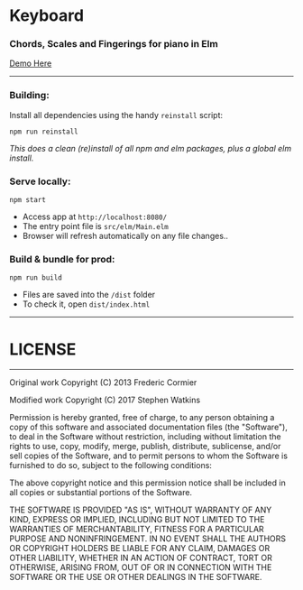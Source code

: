 # Keyboard

### Chords, Scales and Fingerings for piano in Elm


[Demo Here](http://www.saw2th.co.uk/)


---
### Building:

Install all dependencies using the handy `reinstall` script:
```
npm run reinstall
```
*This does a clean (re)install of all npm and elm packages, plus a global elm install.*

### Serve locally:
```
npm start
```
* Access app at `http://localhost:8080/`
* The entry point file is `src/elm/Main.elm`
* Browser will refresh automatically on any file changes..


### Build & bundle for prod:
```
npm run build
```

* Files are saved into the `/dist` folder
* To check it, open `dist/index.html`

___


# LICENSE
----
Original work Copyright (C) 2013 Frederic Cormier

Modified work Copyright (C) 2017 Stephen Watkins

Permission is hereby granted, free of charge, to any person obtaining a copy of this software and associated documentation files (the "Software"), to deal in the Software without restriction, including without limitation the rights to use, copy, modify, merge, publish, distribute, sublicense, and/or sell copies of the Software, and to permit persons to whom the Software is furnished to do so, subject to the following conditions:

The above copyright notice and this permission notice shall be included in all copies or substantial portions of the Software.

THE SOFTWARE IS PROVIDED "AS IS", WITHOUT WARRANTY OF ANY KIND, EXPRESS OR IMPLIED, INCLUDING BUT NOT LIMITED TO THE WARRANTIES OF MERCHANTABILITY, FITNESS FOR A PARTICULAR PURPOSE AND NONINFRINGEMENT. IN NO EVENT SHALL THE AUTHORS OR COPYRIGHT HOLDERS BE LIABLE FOR ANY CLAIM, DAMAGES OR OTHER LIABILITY, WHETHER IN AN ACTION OF CONTRACT, TORT OR OTHERWISE, ARISING FROM, OUT OF OR IN CONNECTION WITH THE SOFTWARE OR THE USE OR OTHER DEALINGS IN THE SOFTWARE.